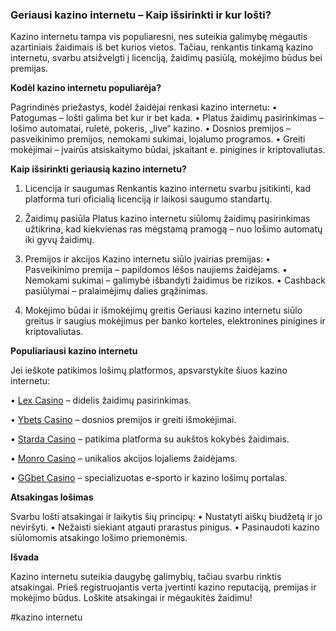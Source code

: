 ### Geriausi kazino internetu – Kaip išsirinkti ir kur lošti?

Kazino internetu tampa vis populiaresni, nes suteikia galimybę mėgautis azartiniais žaidimais iš bet kurios vietos. Tačiau, renkantis tinkamą kazino internetu, svarbu atsižvelgti į licenciją, žaidimų pasiūlą, mokėjimo būdus bei premijas.

**Kodėl kazino internetu populiarėja?**

Pagrindinės priežastys, kodėl žaidėjai renkasi kazino internetu:
• Patogumas – lošti galima bet kur ir bet kada.
• Platus žaidimų pasirinkimas – lošimo automatai, ruletė, pokeris, „live“ kazino.
• Dosnios premijos – pasveikinimo premijos, nemokami sukimai, lojalumo programos.
• Greiti mokėjimai – įvairūs atsiskaitymo būdai, įskaitant e. pinigines ir kriptovaliutas.

**Kaip išsirinkti geriausią kazino internetu?**

1. Licencija ir saugumas
   Renkantis kazino internetu svarbu įsitikinti, kad platforma turi oficialią licenciją ir laikosi saugumo standartų.

2. Žaidimų pasiūla
   Platus kazino internetu siūlomų žaidimų pasirinkimas užtikrina, kad kiekvienas ras mėgstamą pramogą – nuo lošimo automatų iki gyvų žaidimų.

3. Premijos ir akcijos
   Kazino internetu siūlo įvairias premijas:
   • Pasveikinimo premija – papildomos lėšos naujiems žaidėjams.
   • Nemokami sukimai – galimybė išbandyti žaidimus be rizikos.
   • Cashback pasiūlymai – pralaimėjimų dalies grąžinimas.

4. Mokėjimo būdai ir išmokėjimų greitis
   Geriausi kazino internetu siūlo greitus ir saugius mokėjimus per banko korteles, elektronines pinigines ir kriptovaliutas.

**Populiariausi kazino internetu**

Jei ieškote patikimos lošimų platformos, apsvarstykite šiuos kazino internetu:

• [Lex Casino](https://data.ltbet.com/top/lex.casino/) – didelis žaidimų pasirinkimas.

• [Ybets Casino](https://data.ltbet.com/top/ybets/) – dosnios premijos ir greiti išmokėjimai.

• [Starda Casino](https://data.ltbet.com/top/starda.casino/) – patikima platforma su aukštos kokybės žaidimais.

• [Monro Casino](https://data.ltbet.com/top/monro/) – unikalios akcijos lojaliems žaidėjams.

• [GGbet Casino](https://data.ltbet.com/top/ggbet/) – specializuotas e-sporto ir kazino lošimų portalas.

**Atsakingas lošimas**

Svarbu lošti atsakingai ir laikytis šių principų:
• Nustatyti aiškų biudžetą ir jo neviršyti.
• Nežaisti siekiant atgauti prarastus pinigus.
• Pasinaudoti kazino siūlomomis atsakingo lošimo priemonėmis.

**Išvada**

Kazino internetu suteikia daugybę galimybių, tačiau svarbu rinktis atsakingai. Prieš registruojantis verta įvertinti kazino reputaciją, premijas ir mokėjimo būdus. Loškite atsakingai ir mėgaukitės žaidimu!

#kazino internetu
